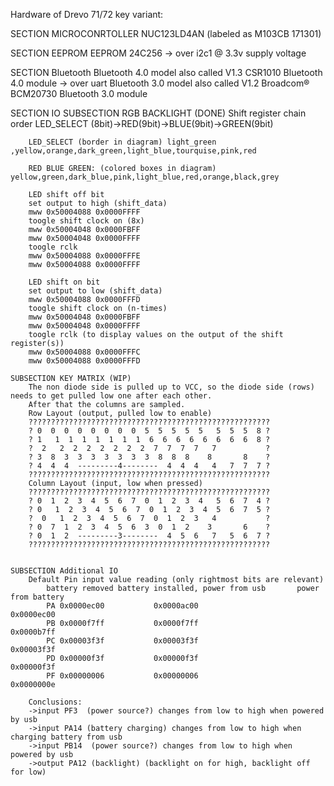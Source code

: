 Hardware of Drevo 71/72 key variant:

SECTION MICROCONRTOLLER	
	NUC123LD4AN (labeled as M103CB 171301)

SECTION EEPROM
	EEPROM 24C256 -> over i2c1 @ 3.3v supply voltage

SECTION Bluetooth
	Bluetooth 4.0 model also called V1.3
		CSR1010 Bluetooth 4.0 module -> over uart
	Bluetooth 3.0 model also called V1.2
		Broadcom® BCM20730 Bluetooth 3.0 module
		
SECTION IO
	SUBSECTION RGB BACKLIGHT (DONE)
		Shift register chain order LED_SELECT (8bit)->RED(9bit)->BLUE(9bit)->GREEN(9bit)
		
		LED_SELECT (border in diagram) light_green ,yellow,orange,dark_green,light_blue,tourquise,pink,red
		
		RED BLUE GREEN: (colored boxes in diagram)  yellow,green,dark_blue,pink,light_blue,red,orange,black,grey

		LED shift off bit
		set output to high (shift_data)
		mww 0x50004088 0x0000FFFF
		toogle shift clock on (8x)
		mww 0x50004048 0x0000FBFF
		mww 0x50004048 0x0000FFFF
		toogle rclk
		mww 0x50004088 0x0000FFFE
		mww 0x50004088 0x0000FFFF

		LED shift on bit
		set output to low (shift_data)
		mww 0x50004088 0x0000FFFD
		toogle shift clock on (n-times)
		mww 0x50004048 0x0000FBFF
		mww 0x50004048 0x0000FFFF
		toogle rclk (to display values on the output of the shift register(s))
		mww 0x50004088 0x0000FFFC
		mww 0x50004088 0x0000FFFD
	
	SUBSECTION KEY MATRIX (WIP)
		The non diode side is pulled up to VCC, so the diode side (rows) needs to get pulled low one after each other.
		After that the columns are sampled.
		Row Layout (output, pulled low to enable)
		??????????????????????????????????????????????????????
		? 0  0  0  0  0  0  0  0  5  5  5  5  5   5  5  5  8 ?
		? 1   1  1  1  1  1  1  1  6  6  6  6  6  6  6  6  8 ?
		?  2   2  2  2  2  2  2  2  7  7  7  7   7           ?
		? 3  8  3  3  3  3  3  3  3  8  8  8    8       8    ?
		? 4  4  4  ---------4--------  4  4  4   4   7  7  7 ?
		??????????????????????????????????????????????????????
		Column Layout (input, low when pressed)
		??????????????????????????????????????????????????????
		? 0  1  2  3  4  5  6  7  0  1  2  3  4   5  6  7  4 ?
		? 0   1  2  3  4  5  6  7  0  1  2  3  4  5  6  7  5 ?
		?  0   1  2  3  4  5  6  7  0  1  2  3   4           ?
		? 0  7  1  2  3  4  5  6  3  0  1  2    3       6    ?
		? 0  1  2  ---------3--------  4  5  6   7   5  6  7 ?
		??????????????????????????????????????????????????????
		
	
	SUBSECTION Additional IO
		Default Pin input value reading (only rightmost bits are relevant)
			battery removed	battery installed, power from usb		power from battery
			PA 0x0000ec00 			0x0000ac00		 											0x0000ec00
			PB 0x0000f7ff 			0x0000f7ff     											0x0000b7ff
			PC 0x00003f3f 			0x00003f3f     											0x00003f3f
			PD 0x00000f3f 			0x00000f3f     											0x00000f3f
			PF 0x00000006 			0x00000006     											0x0000000e

		Conclusions:
		->input PF3  (power source?) changes from low to high when powered by usb
		->input PA14 (battery charging) changes from low to high when charging battery from usb
		->input PB14  (power source?) changes from low to high when powered by usb
		->output PA12 (backlight) (backlight on for high, backlight off for low)

